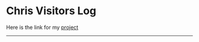 # Chris Visitors Log
Here is the link for my [project](https://github.com/Data-Science-for-Linguists/lagunilla_ling1340_project)

---
